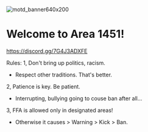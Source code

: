 ![motd_banner640x200](https://github.com/Powerforce00/Area1451/assets/145535983/fb7591dc-f78f-4bc8-a11e-83dbf3b8f6c4)
# Welcome to Area 1451!
<a id="Discord">https://discord.gg/7G4J3ADXFE

Rules:
1, Don't bring up politics, racism.
- Respect other traditions. That's better.

2, Patience is key. Be patient.
- Interrupting, bullying going to couse ban after all...

3, FFA is allowed only in designated areas!
- Otherwise it causes > Warning > Kick > Ban.
